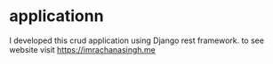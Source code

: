 # applicationn
I developed this crud application using Django rest framework. to see website visit https://imrachanasingh.me
